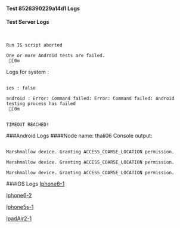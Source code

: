 #### Test 8526390229a14d1 Logs

#### Test Server Logs
```

 
Run IS script aborted
 
One or more Android tests are failed.
 [0m

```


Logs for system : 
```

ios : false

android : Error: Command failed: Error: Command failed: Android testing process has failed
 [0m


TIMEOUT REACHED!
```
###Android Logs
####Node name: thali06
Console output:
```

Marshmallow device. Granting ACCESS_COARSE_LOCATION permission.

Marshmallow device. Granting ACCESS_COARSE_LOCATION permission.

Marshmallow device. Granting ACCESS_COARSE_LOCATION permission.
```



###iOS Logs
[Iphone6-1](https://github.com/ThaliTester/TestResults/blob/8526390229a14d1_V_next_aevsyuchenya_880_908_baydet/iOS_Iphone6-1.md)

[Iphone6-2](https://github.com/ThaliTester/TestResults/blob/8526390229a14d1_V_next_aevsyuchenya_880_908_baydet/iOS_Iphone6-2.md)

[Iphone5s-1](https://github.com/ThaliTester/TestResults/blob/8526390229a14d1_V_next_aevsyuchenya_880_908_baydet/iOS_Iphone5s-1.md)

[IpadAir2-1](https://github.com/ThaliTester/TestResults/blob/8526390229a14d1_V_next_aevsyuchenya_880_908_baydet/iOS_IpadAir2-1.md)


